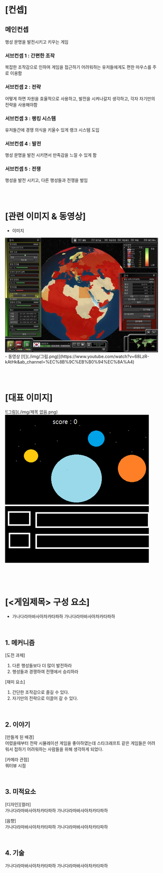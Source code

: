 # [컨셉]
## 메인컨셉
행성 문명을 발전시키고 키우는 게임
### 서브컨셉 1 : 간편한 조작
복잡한 조작감으로 인하여 게임을 접근하기 어려워하는 유저들에게도 편한 마우스를 주로 이용함
### 서브컨셉 2 : 전략
어떻게 하면 자원을 효율적으로 사용하고, 발전을 시켜나갈지 생각하고, 각자 자기만의 전략을 사용해야함
### 서브컨셉 3 : 랭킹 시스템
유저들간에 경쟁 의식을 키울수 있게 랭크 시스템 도입
### 서브컨셉 4 : 발전
행성 문명을 발전 시키면서 만족감을 느낄 수 있게 함
### 서브컨셉 5 : 전쟁
행성을 발전 시키고, 다른 행성들과 전쟁을 벌임

<br><br>
# [관련 이미지 & 동영상]
- 이미지  
<img src="./img/unnamed.jpg">
- 동영상
[![](./img/그림.png)](https://www.youtube.com/watch?v=68LzR-kAtHk&ab_channel=%EC%8B%9C%EB%B0%94%EC%8A%A4)

<br><br>
# [대표 이미지]
![그림](./img/제목 없음.png)
<img src="./img/제목 없음.png">
<br><br>

<br><br>
# [<게임제목> 구성 요소]

- 가나다라마바사아차카타파하 가나다라마바사아차카타파하

<br>

## 1. 메커니즘

[도전 과제]
1) 다른 행성들보다 더 많이 발전하라
2) 행성들과 경쟁하여 전쟁에서 승리하라

[재미 요소]
1) 간단한 조작감으로 즐길 수 있다.
2) 자기만의 전략으로 이끌어 갈 수 있다.

<br>

## 2. 이야기

[만들게 된 배경]  
어렸을때부터 전략 시뮬레이션 게임을 좋아하였는데 스타크래프트 같은 게임들은 어려워서 접하기 어려워하는 사람들을 위해 생각하게 되었다.

[카메라 관점]  
쿼터뷰 시점

<br>

## 3. 미적요소

[디자인][컬러]  
가나다라마바사아차카타파하 가나다라마바사아차카타파하

[음향]  
가나다라마바사아차카타파하 가나다라마바사아차카타파하
	
<br>

## 4. 기술  
가나다라마바사아차카타파하 가나다라마바사아차카타파하


